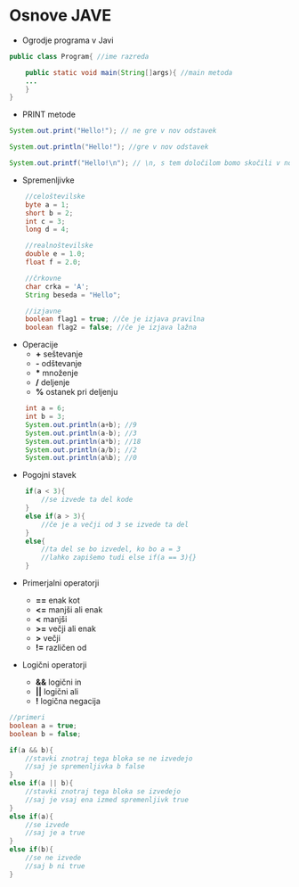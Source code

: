 # Osnove JAVE

* Ogrodje programa v Javi

```java
public class Program{ //ime razreda

    public static void main(String[]args){ //main metoda
    ...
    }
}
```

* PRINT metode
```java
System.out.print("Hello!"); // ne gre v nov odstavek

System.out.println("Hello!"); //gre v nov odstavek

System.out.printf("Hello!\n"); // \n, s tem določilom bomo skočili v novo vrstico
```
* Spremenljivke
    
```java
    //celoštevilske
    byte a = 1;
    short b = 2;
    int c = 3;
    long d = 4;

    //realnoštevilske
    double e = 1.0;
    float f = 2.0;

    //črkovne
    char crka = 'A';
    String beseda = "Hello";

    //izjavne
    boolean flag1 = true; //če je izjava pravilna
    boolean flag2 = false; //če je izjava lažna
```
* Operacije
    * __+__ seštevanje
    * __-__ odštevanje
    * __*__ množenje
    * __/__ deljenje
    * __%__ ostanek pri deljenju
```java
    int a = 6;
    int b = 3;
    System.out.println(a+b); //9
    System.out.println(a-b); //3
    System.out.println(a*b); //18
    System.out.println(a/b); //2
    System.out.println(a%b); //0
```

* Pogojni stavek

```java
    if(a < 3){
        //se izvede ta del kode
    }
    else if(a > 3){
        //če je a večji od 3 se izvede ta del
    }
    else{
        //ta del se bo izvedel, ko bo a = 3
        //lahko zapišemo tudi else if(a == 3){}
    }
```
* Primerjalni operatorji
    * __==__ enak kot
    * __<=__ manjši ali enak
    * __<__ manjši
    * __>=__ večji ali enak
    * __>__ večji
    * __!=__ različen od

* Logični operatorji

    * __&&__ logični in
    * __||__ logični ali
    * __!__ logična negacija

```java
//primeri
boolean a = true;
boolean b = false;

if(a && b){
    //stavki znotraj tega bloka se ne izvedejo
    //saj je spremenljivka b false
}
else if(a || b){
    //stavki znotraj tega bloka se izvedejo
    //saj je vsaj ena izmed spremenljivk true
}
else if(a){
    //se izvede
    //saj je a true
}
else if(b){
    //se ne izvede
    //saj b ni true
}
```

